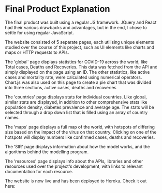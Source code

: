**Final Product Explanation**
==========

The final product was built using a regular JS framework. JQuery and React had their various drawbacks and advantages, but in the end, I chose to settle for using regular JavaScript. 

The website consisted of 5 separate pages, each utilising unique elements studied over the course of this project, such as UI elements like charts and maps or HTTP requests to APIs.

The 'global' page displays statistics for COVID-19 across the world, like Total cases, Deaths and Recoveries. This data was fetched from the API and simply displayed on the page using an ID. The other statistics, like active cases and mortality rate, were calculated using numerical operators. Chart.js was also used on this page to create a pie chart that was divided into three sections, active cases, deaths and recoveries. 

The 'countries' page displays stats for individual countries. Like global, similar stats are displayed, in addition to other comprehensive stats like population density, diabetes prevalence and average age. The stats will be selected through a drop down list that is filled using an array of country names.

The 'maps' page displays a full map of the world, with hotspots of differing size based on the impact of the virus on that country. Clicking on one of the hotspots will display numbers like confirmed cases, deaths and recoveries. 

The 'SIR' page displays information about how the model works, and the algorithms behind the modelling program.

The 'resources' page displays info about the APIs, libraries and other resources used over the project's development, with links to relevant documentation for each resource.

The website is now live and has been deployed to Heroku. Check it out here: 
